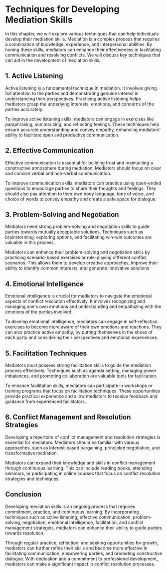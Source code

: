 Techniques for Developing Mediation Skills
===================================================

In this chapter, we will explore various techniques that can help individuals develop their mediation skills. Mediation is a complex process that requires a combination of knowledge, experience, and interpersonal abilities. By honing these skills, mediators can enhance their effectiveness in facilitating communication and resolving conflicts. We will discuss key techniques that can aid in the development of mediation skills.

1\. Active Listening
-------------------

Active listening is a fundamental technique in mediation. It involves giving full attention to the parties and demonstrating genuine interest in understanding their perspectives. Practicing active listening helps mediators grasp the underlying interests, emotions, and concerns of the parties accurately.

To improve active listening skills, mediators can engage in exercises like paraphrasing, summarizing, and reflecting feelings. These techniques help ensure accurate understanding and convey empathy, enhancing mediators' ability to facilitate open and productive communication.

2\. Effective Communication
--------------------------

Effective communication is essential for building trust and maintaining a constructive atmosphere during mediation. Mediators should focus on clear and concise verbal and non-verbal communication.

To improve communication skills, mediators can practice using open-ended questions to encourage parties to share their thoughts and feelings. They should also pay attention to their own body language, tone of voice, and choice of words to convey empathy and create a safe space for dialogue.

3\. Problem-Solving and Negotiation
----------------------------------

Mediators need strong problem-solving and negotiation skills to guide parties towards mutually acceptable solutions. Techniques such as brainstorming, exploring options, and facilitating win-win outcomes are valuable in this process.

Mediators can enhance their problem-solving and negotiation skills by practicing scenario-based exercises or role-playing different conflict scenarios. This allows them to develop creative approaches, improve their ability to identify common interests, and generate innovative solutions.

4\. Emotional Intelligence
-------------------------

Emotional intelligence is crucial for mediators to navigate the emotional aspects of conflict resolution effectively. It involves recognizing and managing one's own emotions and understanding and empathizing with the emotions of the parties involved.

To develop emotional intelligence, mediators can engage in self-reflection exercises to become more aware of their own emotions and reactions. They can also practice active empathy, by putting themselves in the shoes of each party and considering their perspectives and emotional experiences.

5\. Facilitation Techniques
--------------------------

Mediators must possess strong facilitation skills to guide the mediation process effectively. Techniques such as agenda setting, managing power imbalances, and promoting collaboration are valuable tools for facilitation.

To enhance facilitation skills, mediators can participate in workshops or training programs that focus on facilitation techniques. These opportunities provide practical experience and allow mediators to receive feedback and guidance from experienced facilitators.

6\. Conflict Management and Resolution Strategies
------------------------------------------------

Developing a repertoire of conflict management and resolution strategies is essential for mediators. Mediators should be familiar with various approaches, such as interest-based bargaining, principled negotiation, and transformative mediation.

Mediators can expand their knowledge and skills in conflict management through continuous learning. This can include reading books, attending seminars, or participating in online courses that focus on conflict resolution strategies and techniques.

Conclusion
----------

Developing mediation skills is an ongoing process that requires commitment, practice, and continuous learning. By incorporating techniques such as active listening, effective communication, problem-solving, negotiation, emotional intelligence, facilitation, and conflict management strategies, mediators can enhance their ability to guide parties towards resolution.

Through regular practice, reflection, and seeking opportunities for growth, mediators can further refine their skills and become more effective in facilitating communication, empowering parties, and promoting constructive dialogue. With dedication and a commitment to professional development, mediators can make a significant impact in conflict resolution processes.
